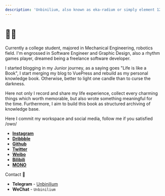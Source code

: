 ```yaml
---
description: 'Unbinilium, also known as eka-radium or simply element 120.'
---
```


# ✍🏻

Currently a college student, majored in Mechanical Engineering, robotics field. I'm engrossed in Software Engineer and Graphic Design, also a rhythm games player, dreamed being a freelance software developer.

I started blogging in my Junior journey, as a saying goes "Life is like a Book", I start merging my blog to VuePress and rebuild as my personal knowledge book. Otherwise, better to light one candle than to curse the darkness.

Here not only I record and share my life experience, collect every charming things which worth memorable, but also wrote something meaningful for the time. Furthermore, I aim to build this book as structured archiving of knowledge base.

Here I commit my workspace and social media, follow me if you satisfied /owo/

* [**Instagram**](https://instagram.com/unbinilium)
* [**Dribbble**](https://dribbble.com/Unbinilium)
* [**Github**](https://github.com/Unbinilium)
* [**Twitter**](https://twitter.com/ekaplutonium)
* [**Weibo**](https://weibo.com/kotonamirin)
* [**Bilibili**](https://space.bilibili.com/20854705)
* [**MONO**](http://mmmono.com/user/55e823c6563c3b2962f08c77/share)

Contact 💬

* **Telegram** - [Unbinilium](https://t.me/Unbinilium)
* **WeChat** - `Unbinilium`
